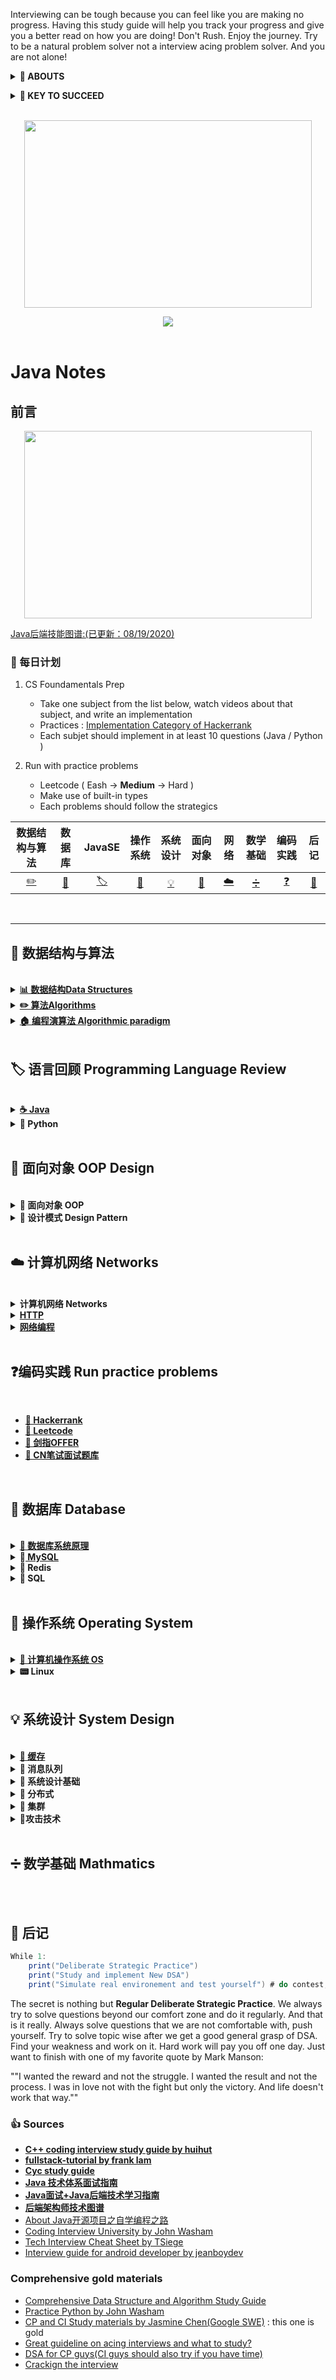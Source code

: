 Interviewing can be tough because you can feel like you are making no progress. Having this study guide will help you track your progress and give you a better read on how you are doing! Don't Rush. Enjoy the journey. Try to be a natural problem solver not a interview acing problem solver. And you are not alone!  

<b><details><summary>👀 ABOUTS</summary></b>	

🕵 This repository is a summary of the basic knowledge of recruiting job seekers and beginners in the direction of SDE, including programming language, data structure, algorithm, programming paradigm, system, network and other domain knowledge 

Due to my limited level, the knowledge points in the warehouse are from my original, reading notes, books, blog posts, etc. Non-original has been marked with the source, if there is any omission, please issue an issue.
</details>

<b><details><summary>🔑 KEY TO SUCCEED</summary></b>	

## 🏁 Deliberate Strategic : Practice (KEY TO SUCCEED)
- **Retaining Computer Science Knowledge**
1. Review cs fundamentatals and summarize
2. Start doing coding interview questions while you're learning data structures and algorithms. 
3. Review and review 
 
- **Keep Practics**
1. Use Leetcode to practices different problems 
2. Take a break from programming problems for a half hour and go through your flashcards.

## 💻 Coding problem practices
- **Gathering requirements** : consider the constraint for the problem and its edge cases 
- **Problem recognition** : where the right data structures and algorithms fit in
- **Brain storm** : talking your way through the solution like you will in the interview including performance analysis 
- **Testing your solutions**

</details>

<br>
<p align="center">
  <img width="460" height="300" src="https://image.flaticon.com/icons/svg/185/185852.svg">
</p>

<div align="center">
    <a href="https://waiyulam.github.io/Java-Notes/"> <img src="https://badgen.net/badge/JavaNotes/在线阅读?icon=sourcegraph&color=fff700"></a>
</div>
<br>

# Java Notes

## 前言
<p align="center">
  <img width="460" height="300" src="https://media.giphy.com/media/KWQy384u0Rn9bCvwMa/giphy.gif">
</p>

[Java后端技能图谱:(已更新：08/19/2020)](https://www.processon.com/view/link/5f3bfbabe0b34d0711785dd3)

### 📅 每日计划
1. CS Foundamentals Prep 
	- Take one subject from the list below, watch videos about that subject, and write an implementation 
	- Practices : [Implementation Category of Hackerrank](https://www.hackerrank.com/domains/algorithms?filters%5Bsubdomains%5D%5B%5D=implementation&badge_type=problem-solving)
	- Each subjet should implement in at least 10 questions (Java / Python )
	
2. Run with practice problems 
	- Leetcode ( Eash -> **Medium** -> Hard )
	- Make use of built-in types
	- Each problems should follow the strategics

<p align="center">

|数据结构与算法|数据库|JavaSE|操作系统| 系统设计|面向对象|网络| 数学基础| 编码实践|后记|
| :---: | :----: | :---: | :----: | :----: | :----: | :----: | :----: | :----: |:----: |
| [:pencil2:](#📖-基础知识CS-Fundamentals) |[:floppy_disk:](#💾-数据库-Database)|[🏷](#🏷-语言回顾-Programming-Language-Review)|[🔨](#🔨-操作系统-Operating-System)|[💡](#💡-系统设计-System-Design)|[🎨](#🎨-面向对象-OOP-Design)|[☁️](☁️-计算机网络-Networks)|[➗](➗-数学基础-Mathmatics)|[❓](#❓编码实践-Run-practice-problems)|[:memo:](#🍭-后记)|

</p>

<br>

----------------------------------------------------------------

## 📖 数据结构与算法

<br>

<details>
<summary><b><a href="https://github.com/waiyulam/Java-Notes/tree/master/notes/Algorithms/datastructure">📊 数据结构Data Structures</a></b></summary>
<br>

- [数组 Arrays](notes/Algorithms/datastructure#Arrays)
- [链式结构 Linked List](notes/Algorithms/datastructure#Linked-Lists)
- [栈和队列 Stacks & Queues &Double-ended Queue](notes/Algorithms/datastructure#Linked-Lists)
- [哈希表 Hash Tables](notes/Algorithms/datastructure#Hash-table)
- [树 Trees](notes/Algorithms/datastructure#Trees)
- [字典/前缀树 Trie](notes/Algorithms/datastructure#Tries)
- [堆/优先队列Heaps&Priority Queue](notes/Algorithms/datastructure#Heaps)
- [图 Graphs](notes/Algorithms/datastructure#Graphs)
- [Others](notes/Algorithms/datastructure#Others-DS)

</details>
	
<details>
<summary><b><a href="https://github.com/waiyulam/Java-Notes/tree/master/notes/Algorithms/algorithms">✏️  算法Algorithms</a></b></summary>
<br>

- [介绍 Introduction to Algorithms](notes/Algorithms/algorithms)
	- [时间空间复杂度 Time&Space Complexity](notes/Algorithms/algorithms#Time-and-Space-Complexity)
	- [递归&迭代 Recursion](notes/Algorithms/algorithms#Recursion-and-analysis-of-recurrence-relations)
	- [NP问题 NP problem (TODO)](notes/Algorithms/algorithms#NP-program)
- [搜索 Searching  (TODO)](notes/Algorithms/algorithms/search)
- [排序 Sorting](notes/Algorithms/algorithms/sorting)
- [图论 Graph Theory   (TODO)](notes/Algorithms/algorithms/graphtheory)
- [字符串处理 String Manipulation  (TODO)](notes/Algorithms/algorithms/stringManipulation)
- [二进制处理 Bit Manipulation   (TODO)](notes/Algorithms/algorithms/bitManipulation)

</details>
	
<details>
<summary><b><a href="https://github.com/waiyulam/Java-Notes/tree/master/notes/Algorithms/paradigm">🏠 编程演算法 Algorithmic paradigm</a></b></summary>
<br>

- [分治法 Divide and Conquer](notes/Algorithms/paradigm#Divide-and-Conquer-algorithms)
- [贪婪演算法 Greedy Algorithms](notes/Algorithms/paradigm#Greedy-Algorithms)
- [回溯法&分枝界限法 Backtracking & Branch and Bound](notes/Algorithms/paradigm#Backtracking)
- [动态规划 Big Guy: Dynamic Programming and memoization 😭（TODO)](notes/Algorithms/paradigm#Dynamic-Programming-and-memoization)

</details>
	
<br>

## 🏷 语言回顾 Programming Language Review

<br>

<details>
<summary><b> <a href= 'https://github.com/waiyulam/Java-Notes/tree/master/notes/Java'> ☕️ Java </a></b></summary>
	
- [语言基础 Basics](notes/Java)
- [集合框架/容器 Collections](notes/Java/Collections)
- [并发编程 Concurrency](notes/Java/Concurrency)
- [虚拟机 JVM](notes/Java/jvm)
- [设计模式 Design Pattern](notes/Java/designPattern)
- I/O
- Web开发技术 Web programming

</details>

<details>
<summary><b>🐍 Python </b></summary>

- 语言基础 Basics
- 爬虫框架 Scrapy
- Flask
- Django

</details>

<br>

## 🎨 面向对象 OOP Design

<br>

<details>
<summary><b>📏 面向对象 OOP </b></summary>

- 三大特性： 封装 继承 多态
- 类图
- 设计原则
</details>

<details>
<summary><b>🎨 设计模式 Design Pattern </b></summary>

- 创建型
- 行为型
- 结构型
</details>

<br>


## ☁️ 计算机网络 Networks
<br>

<details>
<summary><b>计算机网络 Networks </b></summary>

- 概述&体系结构
- 物理层
- 链路层
- 网络层
- 传输层
- 应用层 HTTP

</details>

<details>
<summary><b><a href = "https://github.com/CyC2018/CS-Notes/blob/master/notes/HTTP.md"> HTTP </a></b></summary>

</details>

<details>
<summary><b><a href = ""> 网络编程 </a></b></summary>

- [网络编程 Socket](https://github.com/CyC2018/CS-Notes/blob/master/notes/Socket.md)
- [RESTful API](https://github.com/frank-lam/fullstack-tutorial/blob/master/notes/RESTful%20API.md)
- [Web网络安全](https://github.com/frank-lam/fullstack-tutorial/blob/master/notes/%E7%BD%91%E7%BB%9C%E5%AE%89%E5%85%A8.md)
</details>
<br>

## ❓编码实践 Run practice problems
<br>

* [**🧯 Hackerrank**]()
* [**🧯 Leetcode**]()
* [**🧯 剑指OFFER**]()
* [**🧯 CN笔试面试题库**](https://www.nowcoder.com/contestRoom?from=cyc_github)

<br>


## 💾 数据库 Database

<br>

<details>
<summary><b><a href = 'https://github.com/waiyulam/Java-Notes/tree/master/notes/Database'> 🔨 数据库系统原理 </a>  </b></summary>

- 一、[事务 Transaction](notes/Database#Transaction)
- 二、[并发一致性 Consistency](notes/Database#Anomalies-with-Interleaved-Execution)
- 三、[封锁 Locking](notes/Database#Concurrency-Control)
- 四、[隔离级别](notes/Database#隔离级别)
- 五、[并发控制 Concurrency control ](notes/Database#MVCC)
- 六、[关系数据库 Relational Database](notes/Database#Relational-model)

</details>

<details>
<summary><b>🔨<a href = 'https://github.com/waiyulam/Java-Notes/tree/master/notes/Database/mysql'> MySQL </a>  </b></summary>

- 一、[索引](notes/Database/mysql#一索引)
- 二、[查询性能优化](notes/Database/mysql#二查询性能优化)
- 三、[存储引擎](notes/Database/mysql#三存储引擎)
- 四、[数据类型](notes/Database/mysql#四数据类型)
- 五、[切分](notes/Database/mysql#五切分)
- 六、[复制](notes/Database/mysql#六复制)

</details>

<details>
<summary><b>🔨 Redis  </b></summary>

</details>

<details>
<summary><b>🔨 SQL </b></summary>

</details>
<br>

## 🔨 操作系统 Operating System

<br>

<details>
<summary><b><a href= 'https://github.com/waiyulam/Java-Notes/tree/master/notes/OS'> 🔨 计算机操作系统 OS </a></b></summary>

- [概述 Introduction](notes/OS)
- [进程管理 Process](notes/OS/Process)
- [死锁 Deadlock](notes/OS/Deadlock)
- 内存管理 Memory
- 设备管理 Disks&Devices
- 链接 Links

</details>

<details>
<summary><b> 📟 Linux </b></summary>

- 基础核心概念 Basics
- 常用命令使用 Commands

</details>

<br>

## 💡 系统设计 System Design

<br>

<details>
<summary><b><a href= 'https://github.com/waiyulam/Java-Notes/tree/master/notes/System/Cache'>🔨 缓存  </a></b></summary>

* [一、缓存特征](notes/System/Cache#一缓存特征)
* [二、缓存位置](notes/System/Cache##二缓存位置)
* [三、CDN](notes/System/Cache##三cdn)
* [四、缓存问题](notes/System/Cache##四缓存问题)
* [五、数据分布](notes/System/Cache##五数据分布)
* [六、一致性哈希](notes/System/Cache##六一致性哈希)
* [七、LRU](notes/System/Cache##七lru)
* [参考资料](notes/System/Cache##参考资料)

</details>

<details>
<summary><b>🔨 消息队列 </b></summary>

</details>

<details>
<summary><b>🔨 系统设计基础 </b></summary>

</details>

<details>
<summary><b>🔨  分布式 </b></summary>

</details>

<details>
<summary><b>🔨  集群   </b></summary>

</details>

<details>
<summary><b>🔨攻击技术 </b></summary>

</details>

<br>



## ➗ 数学基础 Mathmatics
<br>
<br>

## 🍭 后记
```java 
While 1:
	print("Deliberate Strategic Practice")
	print("Study and implement New DSA")
	print("Simulate real environement and test yourself") # do contest, contest and contest
```
The secret is nothing but **Regular Deliberate Strategic Practice**. We always try to solve questions beyond our comfort zone and do it regularly. And that is it really. Always solve questions that we are not comfortable with, push yourself. Try to solve topic wise after we get a good general grasp of DSA. Find your weakness and work on it. Hard work will pay you off one day. Just want to finish with one of my favorite quote by Mark Manson:

""I wanted the reward and not the struggle. I wanted the result and not the process. I was in love not with the fight but only the victory. And life doesn't work that way.""

### 👍 Sources

-  [**C++ coding interview study guide by huihut**](https://github.com/huihut/interview)
-  [**fullstack-tutorial by frank lam**](https://github.com/frank-lam/fullstack-tutorial)
-  [**Cyc study guide**](https://github.com/CyC2018/CS-Notes)
-  [**Java 技术体系面试指南**](https://github.com/553899811/NewBie-Plan)
-  [**Java面试+Java后端技术学习指南**](https://github.com/OUYANGSIHAI/JavaInterview)
-  [**后端架构师技术图谱**](https://github.com/xingshaocheng/architect-awesome)
-  [About Java开源项目之自学编程之路](https://github.com/hansonwang99/JavaCollection)
-  [Coding Interview University by John Washam](https://github.com/jwasham/coding-interview-university)
-  [Tech Interview Cheat Sheet by TSiege](https://github.com/TSiege/Tech-Interview-Cheat-Sheet)
-  [Interview guide for android developer by jeanboydev](https://github.com/jeanboydev/Android-ReadTheFuckingSourceCode)

### Comprehensive gold materials
  -  [Comprehensive Data Structure and Algorithm Study Guide](https://leetcode.com/discuss/general-discussion/494279/comprehensive-data-structure-and-algorithm-study-guide)
  -  [Practice Python by John Washam](https://github.com/jwasham/practice-python)
  -  [CP and CI Study materials by Jasmine Chen(Google SWE)](https://github.com/lnishan/awesome-competitive-programming) : this one is gold
  -  [Great guideline on acing interviews and what to study?](https://medium.com/@nick.ciubotariu/ace-the-coding-interview-every-time-d169ce1fd3fc)
  -  [DSA for CP guys(CI guys should also try if you have time)](http://cp-algorithms.com/)
  -  [Crackign the interview](https://www.youtube.com/playlist?list=PLX6IKgS15Ue02WDPRCmYKuZicQHit9kFt)

